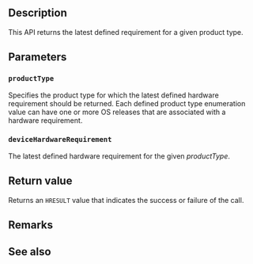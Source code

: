 ## Description

This API returns the latest defined requirement for a given product type.

## Parameters

### `productType`

Specifies the product type for which the latest defined hardware requirement should be returned. Each defined product type enumeration value can have one or more OS releases that are associated with a hardware requirement.

### `deviceHardwareRequirement`

The latest defined hardware requirement for the given *productType*.

## Return value

Returns an `HRESULT` value that indicates the success or failure of the call.

## Remarks

## See also